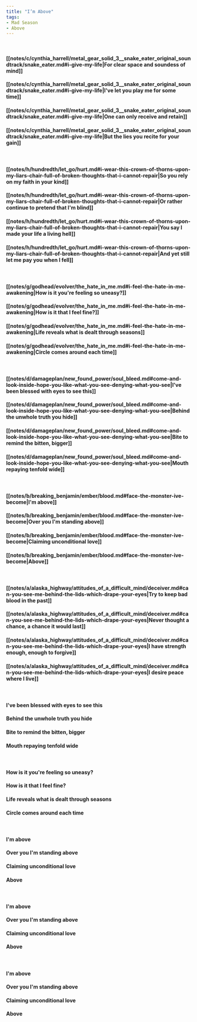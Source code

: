 ```yaml
---
title: "I’m Above"
tags:
- Mad Season
- Above
---
```

&nbsp;
#### [[notes/c/cynthia_harrell/metal_gear_solid_3__snake_eater_original_soundtrack/snake_eater.md#i-give-my-life|For clear space and soundess of mind]]
#### [[notes/c/cynthia_harrell/metal_gear_solid_3__snake_eater_original_soundtrack/snake_eater.md#i-give-my-life|I've let you play me for some time]]
#### [[notes/c/cynthia_harrell/metal_gear_solid_3__snake_eater_original_soundtrack/snake_eater.md#i-give-my-life|One can only receive and retain]]
#### [[notes/c/cynthia_harrell/metal_gear_solid_3__snake_eater_original_soundtrack/snake_eater.md#i-give-my-life|But the lies you recite for your gain]]
&nbsp;
#### [[notes/h/hundredth/let_go/hurt.md#i-wear-this-crown-of-thorns-upon-my-liars-chair-full-of-broken-thoughts-that-i-cannot-repair|So you rely on my faith in your kind]]
#### [[notes/h/hundredth/let_go/hurt.md#i-wear-this-crown-of-thorns-upon-my-liars-chair-full-of-broken-thoughts-that-i-cannot-repair|Or rather continue to pretend that I'm blind]]
#### [[notes/h/hundredth/let_go/hurt.md#i-wear-this-crown-of-thorns-upon-my-liars-chair-full-of-broken-thoughts-that-i-cannot-repair|You say I made your life a living hell]]
#### [[notes/h/hundredth/let_go/hurt.md#i-wear-this-crown-of-thorns-upon-my-liars-chair-full-of-broken-thoughts-that-i-cannot-repair|And yet still let me pay you when I fell]]
&nbsp;
#### [[notes/g/godhead/evolver/the_hate_in_me.md#i-feel-the-hate-in-me-awakening|How is it you're feeling so uneasy?]]
#### [[notes/g/godhead/evolver/the_hate_in_me.md#i-feel-the-hate-in-me-awakening|How is it that I feel fine?]]
#### [[notes/g/godhead/evolver/the_hate_in_me.md#i-feel-the-hate-in-me-awakening|Life reveals what is dealt through seasons]]
#### [[notes/g/godhead/evolver/the_hate_in_me.md#i-feel-the-hate-in-me-awakening|Circle comes around each time]]
&nbsp;
#### [[notes/d/damageplan/new_found_power/soul_bleed.md#come-and-look-inside-hope-you-like-what-you-see-denying-what-you-see|I've been blessed with eyes to see this]]
#### [[notes/d/damageplan/new_found_power/soul_bleed.md#come-and-look-inside-hope-you-like-what-you-see-denying-what-you-see|Behind the unwhole truth you hide]]
#### [[notes/d/damageplan/new_found_power/soul_bleed.md#come-and-look-inside-hope-you-like-what-you-see-denying-what-you-see|Bite to remind the bitten, bigger]]
#### [[notes/d/damageplan/new_found_power/soul_bleed.md#come-and-look-inside-hope-you-like-what-you-see-denying-what-you-see|Mouth repaying tenfold wide]]
&nbsp;
#### [[notes/b/breaking_benjamin/ember/blood.md#face-the-monster-ive-become|I'm above]]
#### [[notes/b/breaking_benjamin/ember/blood.md#face-the-monster-ive-become|Over you I'm standing above]]
#### [[notes/b/breaking_benjamin/ember/blood.md#face-the-monster-ive-become|Claiming unconditional love]]
#### [[notes/b/breaking_benjamin/ember/blood.md#face-the-monster-ive-become|Above]]
&nbsp;
#### [[notes/a/alaska_highway/attitudes_of_a_difficult_mind/deceiver.md#can-you-see-me-behind-the-lids-which-drape-your-eyes|Try to keep bad blood in the past]]
#### [[notes/a/alaska_highway/attitudes_of_a_difficult_mind/deceiver.md#can-you-see-me-behind-the-lids-which-drape-your-eyes|Never thought a chance, a chance it would last]]
#### [[notes/a/alaska_highway/attitudes_of_a_difficult_mind/deceiver.md#can-you-see-me-behind-the-lids-which-drape-your-eyes|I have strength enough, enough to forgive]]
#### [[notes/a/alaska_highway/attitudes_of_a_difficult_mind/deceiver.md#can-you-see-me-behind-the-lids-which-drape-your-eyes|I desire peace where I live]]
&nbsp;
#### I've been blessed with eyes to see this
#### Behind the unwhole truth you hide
#### Bite to remind the bitten, bigger
#### Mouth repaying tenfold wide
&nbsp;
#### How is it you're feeling so uneasy?
#### How is it that I feel fine?
#### Life reveals what is dealt through seasons
#### Circle comes around each time
&nbsp;
#### I'm above
#### Over you I'm standing above
#### Claiming unconditional love
#### Above
&nbsp;
#### I'm above
#### Over you I'm standing above
#### Claiming unconditional love
#### Above
&nbsp;
#### I'm above
#### Over you I'm standing above
#### Claiming unconditional love
#### Above
